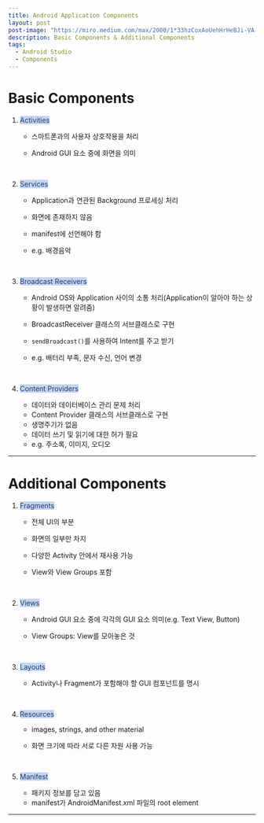 ```yaml
---
title: Android Application Components
layout: post
post-image: "https://miro.medium.com/max/2000/1*33hzCoxAoUehHrHeBJi-VA.png"
description: Basic Components & Additional Components
tags:
  - Android Studio
  - Components
---
```


# Basic Components

1. <font style="background-color: rgba(55, 114, 216, 0.288); color: #1E3D6B">Activities</font>
   <br>

   - 스마트폰과의 사용자 상호작용을 처리
   - Android GUI 요소 중에 화면을 의미

      <br>

2. <font style="background-color: rgba(55, 114, 216, 0.288); color: #1E3D6B">Services</font>
   <br>

   - Application과 연관된 Background 프로세싱 처리
   - 화면에 존재하지 않음
   - manifest에 선언해야 함
   - e.g. 배경음악

      <br>

3. <font style="background-color: rgba(55, 114, 216, 0.288); color: #1E3D6B">Broadcast Receivers</font>
   <br>

   - Android OS와 Application 사이의 소통 처리(Application이 알아야 하는 상황이 발생하면 알려줌)
   - BroadcastReceiver 클래스의 서브클래스로 구현
   - `sendBroadcast()`를 사용하여 Intent를 주고 받기
   - e.g. 배터리 부족, 문자 수신, 언어 변경

      <br>

4. <font style="background-color: rgba(55, 114, 216, 0.288); color: #1E3D6B">Content Providers</font>
   <br>

   - 데이터와 데이터베이스 관리 문제 처리
   - Content Provider 클래스의 서브클래스로 구현
   - 생명주기가 없음
   - 데이터 쓰기 및 읽기에 대한 허가 필요
   - e.g. 주소록, 이미지, 오디오

---

# Additional Components

1. <font style="background-color: rgba(55, 114, 216, 0.288); color: #1E3D6B">Fragments</font>
   <br>

   - 전체 UI의 부분
   - 화면의 일부만 차지
   - 다양한 Activity 안에서 재사용 가능
   - View와 View Groups 포함

      <br>

2. <font style="background-color: rgba(55, 114, 216, 0.288); color: #1E3D6B">Views</font>
   <br>

   - Android GUI 요소 중에 각각의 GUI 요소 의미(e.g. Text View, Button)
   - View Groups: View를 모아놓은 것

      <br>

3. <font style="background-color: rgba(55, 114, 216, 0.288); color: #1E3D6B">Layouts</font>
   <br>

   - Activity나 Fragment가 포함해야 할 GUI 컴포넌트를 명시

      <br>

4. <font style="background-color: rgba(55, 114, 216, 0.288); color: #1E3D6B">Resources</font>
   <br>

   - images, strings, and other material
   - 화면 크기에 따라 서로 다른 자원 사용 가능

      <br>

5. <font style="background-color: rgba(55, 114, 216, 0.288); color: #1E3D6B">Manifest</font>
   <br>

   - 패키지 정보를 담고 있음
   - manifest가 AndroidManifest.xml 파일의 root element

---
